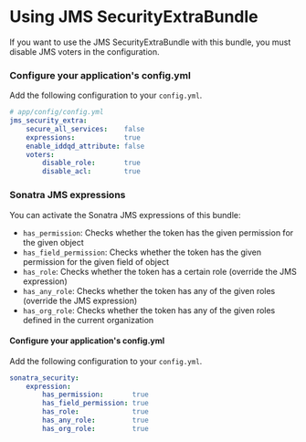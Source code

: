 Using JMS SecurityExtraBundle
=============================

If you want to use the JMS SecurityExtraBundle with this bundle, you must
disable JMS voters in the configuration.

### Configure your application's config.yml

Add the following configuration to your `config.yml`.

```yaml
# app/config/config.yml
jms_security_extra:
    secure_all_services:    false
    expressions:            true
    enable_iddqd_attribute: false
    voters:
        disable_role:       true
        disable_acl:        true
```

### Sonatra JMS expressions

You can activate the Sonatra JMS expressions of this bundle:
- `has_permission`: Checks whether the token has the given permission
   for the given object
- `has_field_permission`: Checks whether the token has the given permission
   for the given field of object
- `has_role`: Checks whether the token has a certain role (override the
  JMS expression)
- `has_any_role`: Checks whether the token has any of the given roles
  (override the JMS expression)
- `has_org_role`: Checks whether the token has any of the given roles
  defined in the current organization

#### Configure your application's config.yml

Add the following configuration to your `config.yml`.

```yaml
sonatra_security:
    expression:
        has_permission:       true
        has_field_permission: true
        has_role:             true
        has_any_role:         true
        has_org_role:         true
```
